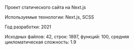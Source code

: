 Проект статического сайта на Next.js

Используемые технологии: Next.js, SCSS

Год разработки: 2021

Исходных файлов: 42, строк: 1897, функций: 100, средняя цикломатическая сложность: 1.9 
